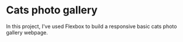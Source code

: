 <h1>Cats photo gallery</h1>
<p>In this project, I've used Flexbox to build a responsive basic cats photo gallery webpage.</p>
